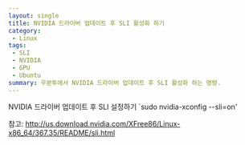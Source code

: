 ```yaml
---
layout: single
title: NVIDIA 드라이버 업데이트 후 SLI 활성화 하기
category:
 - Linux
tags:
 - SLI
 - NVIDIA
 - GPU
 - Ubuntu
summary: 우분투에서 NVIDIA 드라이버 업데이트 후 SLI 활성화 하는 명령.
---
```



NVIDIA 드라이버 업데이트 후 SLI 설정하기
`sudo nvidia-xconfig --sli=on'

참고: <http://us.download.nvidia.com/XFree86/Linux-x86_64/367.35/README/sli.html>
